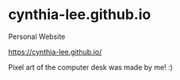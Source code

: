 # cynthia-lee.github.io
Personal Website

https://cynthia-lee.github.io/

Pixel art of the computer desk was made by me! :)
